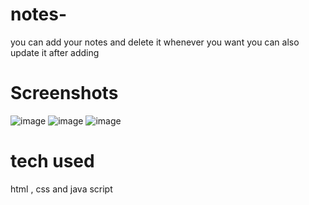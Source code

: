 # notes-
you can add your notes and delete it whenever you want you can also update it after adding 
# Screenshots
![image](https://user-images.githubusercontent.com/81671650/131637352-a69e378e-38df-45f3-8d35-897c22486980.png)
![image](https://user-images.githubusercontent.com/81671650/131637404-aa89b2f8-046d-4f3f-a6b1-41bbf6b9f6a8.png)
![image](https://user-images.githubusercontent.com/81671650/131637982-c1b86a1e-6673-4f00-ace3-823b87c33c73.png)

# tech used 
html , css and java script



